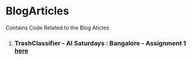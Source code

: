# BlogArticles
Contains Code Related to the Blog Aticles

1. ### TrashClassifier - AI Saturdays : Bangalore - Assignment 1  [here](Trash%20Classifier)
